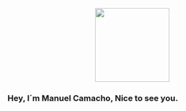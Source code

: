 
<div id="header" align="center">
  <img src="https://media2.giphy.com/media/v1.Y2lkPTc5MGI3NjExNzczdjZoZjBkY2s4ZmN4NGt5ZXBmZzB0NmxkN242OTA5Zmo2N3U1OSZlcD12MV9pbnRlcm5hbF9naWZfYnlfaWQmY3Q9Zw/PXqG2z6l6creiRuiDf/giphy.webp" width="150"/>
</div> 

### Hey, I´m Manuel Camacho, Nice to see you.


<!--
**Many871027/Many871027** is a ✨ _special_ ✨ repository because its `README.md` (this file) appears on your GitHub profile.

Here are some ideas to get you started:

- 🔭 I’m currently working on ...
- 🌱 I’m currently learning ...
- 👯 I’m looking to collaborate on ...
- 🤔 I’m looking for help with ...
- 💬 Ask me about ...
- 📫 How to reach me: ...
- 😄 Pronouns: ...
- ⚡ Fun fact: ...
-->
